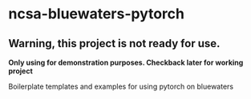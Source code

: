 # ncsa-bluewaters-pytorch
## Warning, this project is not ready for use. 
__Only using for demonstration purposes. Checkback later for working project__

Boilerplate templates and examples for using pytorch on bluewaters
